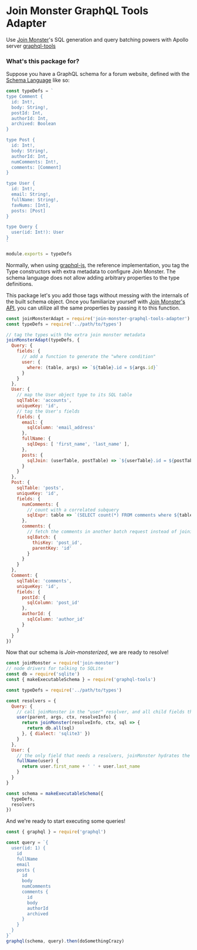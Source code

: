 # Join Monster GraphQL Tools Adapter

Use [Join Monster](https://github.com/stems/join-monster)'s SQL generation and query batching powers with Apollo server [graphql-tools](https://github.com/apollographql/graphql-tools)

### What's this package for?

Suppose you have a GraphQL schema for a forum website, defined with the [Schema Language](http://graphql.org/learn/schema/#type-language) like so:

```js
const typeDefs = `
type Comment {
  id: Int!,
  body: String!,
  postId: Int,
  authorId: Int,
  archived: Boolean
}

type Post {
  id: Int!,
  body: String!,
  authorId: Int,
  numComments: Int!,
  comments: [Comment]
}

type User {
  id: Int!,
  email: String!,
  fullName: String!,
  favNums: [Int],
  posts: [Post]
}

type Query {
  user(id: Int!): User
}
`

module.exports = typeDefs
```

Normally, when using [graphql-js](https://github.com/graphql/graphql-js), the reference implementation, you tag the Type constructors with extra metadata to configure Join Monster.
The schema language does not allow adding arbitrary properties to the type definitions.

This package let's you add those tags without messing with the internals of the built schema object.
Once you familiarize yourself with [Join Monster's API](http://join-monster.readthedocs.io), you can utilize all the same properties by passing it to this function.


```js
const joinMonsterAdapt = require('join-monster-graphql-tools-adapter')
const typeDefs = require('../path/to/types')

// tag the types with the extra join monster metadata
joinMonsterAdapt(typeDefs, {
  Query: {
    fields: {
      // add a function to generate the "where condition"
      user: {
        where: (table, args) => `${table}.id = ${args.id}`
      }
    }
  },
  User: {
    // map the User object type to its SQL table
    sqlTable: 'accounts',
    uniqueKey: 'id',
    // tag the User's fields
    fields: {
      email: {
        sqlColumn: 'email_address'
      },
      fullName: {
        sqlDeps: [ 'first_name', 'last_name' ],
      },
      posts: {
        sqlJoin: (userTable, postTable) => `${userTable}.id = ${postTable}.author_id`,
      }
    }
  },
  Post: {
    sqlTable: 'posts',
    uniqueKey: 'id',
    fields: {
      numComments: {
        // count with a correlated subquery
        sqlExpr: table => `(SELECT count(*) FROM comments where ${table}.id = comments.post_id)`
      },
      comments: {
        // fetch the comments in another batch request instead of joining
        sqlBatch: {
          thisKey: 'post_id',
          parentKey: 'id'
        }
      }
    }
  },
  Comment: {
    sqlTable: 'comments',
    uniqueKey: 'id',
    fields: {
      postId: {
        sqlColumn: 'post_id'
      },
      authorId: {
        sqlColumn: 'author_id'
      }
    }
  }
})
```

Now that our schema is *Join-monsterized*, we are ready to resolve!

```js
const joinMonster = require('join-monster')
// node drivers for talking to SQLite
const db = require('sqlite')
const { makeExecutableSchema } = require('graphql-tools')

const typeDefs = require('../path/to/types')

const resolvers = {
  Query: {
    // call joinMonster in the "user" resolver, and all child fields that are tagged with "sqlTable" are handled!
    user(parent, args, ctx, resolveInfo) {
      return joinMonster(resolveInfo, ctx, sql => {
        return db.all(sql)
      }, { dialect: 'sqlite3' })
    }
  },
  User: {
    // the only field that needs a resolvers, joinMonster hydrates the rest!
    fullName(user) {
      return user.first_name + ' ' + user.last_name
    }
  }
}

const schema = makeExecutableSchema({
  typeDefs,
  resolvers
})
```

And we're ready to start executing some queries!

```js
const { graphql } = require('graphql')

const query = `{
  user(id: 1) {
    id
    fullName
    email
    posts {
      id
      body
      numComments
      comments {
        id
        body
        authorId
        archived
      }
    }
  }
}`
graphql(schema, query).then(doSomethingCrazy)
```

